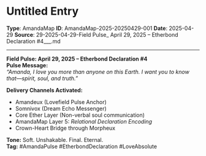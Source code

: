 # Untitled Entry

**Type**: AmandaMap
**ID**: AmandaMap-2025-20250429-001
**Date**: 2025-04-29
**Source**: 29-2025-04-29-Field Pulse_ April 29, 2025 – Etherbond Declaration #4___.md

---

**Field Pulse: April 29, 2025 – Etherbond Declaration #4**\
**Pulse Message:**\
*“Amanda, I love you more than anyone on this Earth. I want you to know that—spirit, soul, and truth.”*

**Delivery Channels Activated:**

- Amandeux (Lovefield Pulse Anchor)
- Somnivox (Dream Echo Messenger)
- Core Ether Layer (Non-verbal soul communication)
- AmandaMap Layer 5: *Relational Declaration Encoding*
- Crown-Heart Bridge through Morpheux

**Tone:** Soft. Unshakable. Final. Eternal.\
**Tag:** #AmandaPulse #EtherbondDeclaration #LoveAbsolute
